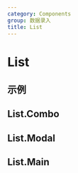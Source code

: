 ```yaml
---
category: Components
group: 数据录入
title: List
---
```


# List

## 示例

<code src="./demos/List/index.jsx"></code>

## List.Combo

<code src="./demos/Combo/index.jsx"></code>

## List.Modal

<code src="./demos/Modal/index.jsx"></code>

## List.Main

<code src="./demos/Main/index.jsx"></code>
<code src="./demos/Main/pagination.jsx"></code>
